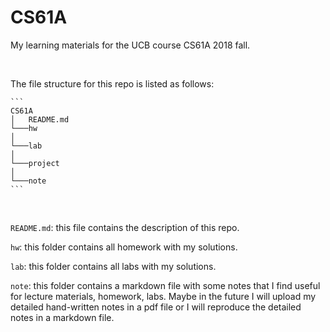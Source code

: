 # CS61A
My learning materials for the UCB course  CS61A 2018 fall.

<br>

The file structure for this repo is listed as follows: 

```
​```
CS61A
│   README.md     
└───hw 
│   
└───lab
│
└───project
│
└───note
​```
```

<br>

`README.md`:  this file contains the description of this repo.

`hw`:  this folder contains all homework with my solutions.

`lab`: this folder contains all labs with my solutions.

`note`: this folder contains a markdown file with some notes that I find useful for lecture materials, homework, labs. Maybe in the future I will upload my detailed hand-written notes in a pdf file or I will reproduce the detailed notes in a markdown file.